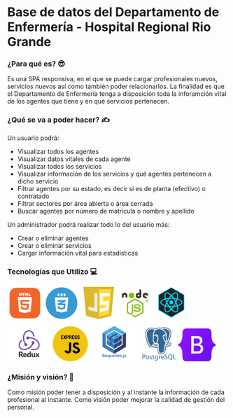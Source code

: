 # Base de datos del Departamento de Enfermería - Hospital Regional Rio Grande

### ¿Para qué es? 😎

Es una SPA responsiva, en el que se puede cargar profesionales nuevos, servicios nuevos así como también poder relacionarlos. La finalidad es que el Departamento de Enfermería tenga a disposición toda la inforamción vital de los agentes que tiene y en qué servicios pertenecen.



### ¿Qué se va a poder hacer? ✍️

Un usuario podrá:
- Visualizar todos los agentes
- Visualizar datos vitales de cada agente
- Visualizar todos los servicios
- Visualizar información de los servicios y qué agentes pertenecen a dicho servicio
- Filtrar agentes por su estado, es decir si es de planta (efectivo) o contratado
- Filtrar sectores por área abierta o área cerrada
- Buscar agentes por número de matrícula o nombre y apellido

Un administrador podrá realizar todo lo del usuario más:
- Crear o eliminar agentes
- Crear o eliminar servicios
- Cargar información vital para estadísticas


### Tecnologías que Utilizo 💻

<img src="https://github.com/CristianSombra/CristianSombra/blob/main/images/HTML.png" alt="Ejemplo de imagen" width="80" height="80"> <img src="https://github.com/CristianSombra/CristianSombra/blob/main/images/CSS.png" alt="Ejemplo de imagen" width="80" height="80"> <img src="https://github.com/CristianSombra/CristianSombra/blob/main/images/JS.png" alt="Ejemplo de imagen" width="80" height="80"> <img src="https://github.com/CristianSombra/CristianSombra/blob/main/images/NODE.png" alt="Ejemplo de imagen" width="80" height="80"> <img src="https://github.com/CristianSombra/CristianSombra/blob/main/images/REACT.png" alt="Ejemplo de imagen" width="80" height="80"> <img src="https://github.com/CristianSombra/CristianSombra/blob/main/images/REDUX.png" alt="Ejemplo de imagen" width="100" height="80"> <img src="https://github.com/CristianSombra/CristianSombra/blob/main/images/EXPRESS.png" alt="Ejemplo de imagen" width="80" height="80"> <img src="https://github.com/CristianSombra/CristianSombra/blob/main/images/SEQUELIZE.png" alt="Ejemplo de imagen" width="115" height="90"> <img src="https://github.com/CristianSombra/CristianSombra/blob/main/images/POSTGRESQL.png" alt="Ejemplo de imagen" width="80" height="80"> <img src="https://github.com/CristianSombra/CristianSombra/blob/main/images/Bootstrap.png" alt="Ejemplo de imagen" width="85" height="75">




### ¿Misión y visión? 🚀

Como misión poder tener a disposición y al instante la información de cada profesional al instante. Como visión poder mejorar la calidad de gestión del personal.



